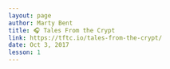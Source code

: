 ```yaml
---
layout: page
author: Marty Bent
title: 🎧 Tales From the Crypt
link: https://tftc.io/tales-from-the-crypt/
date: Oct 3, 2017
lesson: 1
---
```

